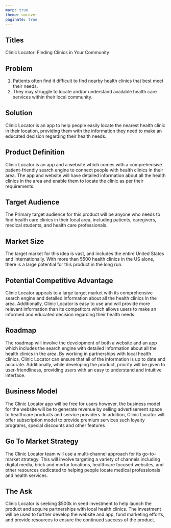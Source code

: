 ```yaml
---
marp: true
theme: uncover
paginate: true
---
```

## Titles 
Clinic Locator: Finding Clinics in Your Community 

## Problem 
1. Patients often find it difficult to find nearby health clinics that best meet their needs. 
2. They may struggle to locate and/or understand available health care services within their local community. 

## Solution 
Clinic Locator is an app to help people easily locate the nearest health clinic in their location, providing them with the information they need to make an educated decision regarding their health needs.

## Product Definition 
Clinic Locator is an app and a website which comes with a comprehensive patient-friendly search engine to connect people with health clinics in their area. The app and website will have detailed information about all the health clinics in the area and enable them to locate the clinic as per their requirements.

## Target Audience 
The Primary target audience for this product will be anyone who needs to find health care clinics in their local area, including patients, caregivers, medical students, and health care professionals.

## Market Size 
The target market for this idea is vast, and includes the entire United States and internationally. With more than 5500 health clinics in the US alone, there is a large potential for this product in the long run.

## Potential Competitive Advantage 
Clinic Locator appeals to a large target market with its comprehensive search engine and detailed information about all the health clinics in the area. Additionally, Clinic Locator is easy to use and will provide more relevant information than its competitors which allows users to make an informed and educated decision regarding their health needs. 

## Roadmap 
The roadmap will involve the development of both a website and an app which includes the search engine with detailed information about all the health clinics in the area. By working in partnerships with local health  clinics, Clinic Locator can ensure that all of the information is up to date and accurate. Additionally, while developing the product, priority will be given to user-friendliness, providing users with an easy to understand and intuitive interface. 

## Business Model 
The Clinic Locator app will be free for users however, the business model for the website will be to generate revenue by selling advertisement space to healthcare products and service providers. In addition, Clinic Locator will offer subscription model to provide premium services such loyalty programs, special discounts and other features

## Go To Market Strategy 
The Clinic Locator team will use a multi-channel approach for its go-to-market strategy. This will involve targeting a variety of channels including digital media, brick and mortar locations, healthcare focused websites, and other resources dedicated to helping people locate medical professionals and health services. 

## The Ask 
Clinic Locator is seeking $500k in seed investment to help launch the product and acquire partnerships with local health clinics. The investment will be used to further develop the website and app, fund marketing efforts, and provide resources to ensure the continued success of the product.
  